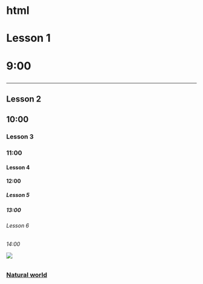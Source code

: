 # html
<!DOCTYPE html>
<html>
<head> 
<title> IT 1901 </title>
</head>
<body>
<p><h1>Lesson 1</p>
<h1> 9:00
<hr>
<p><h2>Lesson 2</p>
<h2> 10:00
<p><h3>Lesson 3</p>
<h3> 11:00
<p><h4>Lesson 4</p>
<h4> 12:00
<p><h5>Lesson 5</p>
<h5> 13:00
<p><h6>Lesson 6</p>
<h6> 14:00
<p><img src="https://scx1.b-cdn.net/csz/news/800/2019/2-nature.jpg"> </img></p>
<p><h3><a href="https://phys.org/news/2019-11-natural-world.html"> Natural world </a>
</body>
</html>
